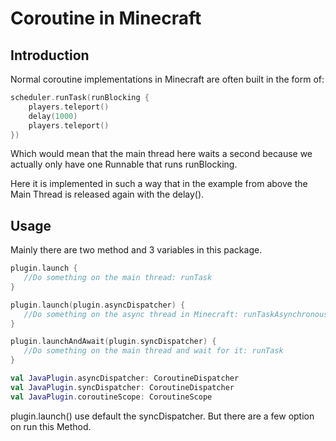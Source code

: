 # Coroutine in Minecraft

## Introduction
Normal coroutine implementations in Minecraft are often built in the form of:
```kotlin
scheduler.runTask(runBlocking {
    players.teleport()
    delay(1000)
    players.teleport()
})
```
Which would mean that the main thread here waits a second because we actually only have one Runnable that runs runBlocking.

Here it is implemented in such a way that in the example from above the Main Thread is released again with the delay().

## Usage
Mainly there are two method and 3 variables in this package.
```kotlin
plugin.launch {
   //Do something on the main thread: runTask
}

plugin.launch(plugin.asyncDispatcher) {
   //Do something on the async thread in Minecraft: runTaskAsynchronously
}

plugin.launchAndAwait(plugin.syncDispatcher) {
   //Do something on the main thread and wait for it: runTask
}

val JavaPlugin.asyncDispatcher: CoroutineDispatcher
val JavaPlugin.syncDispatcher: CoroutineDispatcher
val JavaPlugin.coroutineScope: CoroutineScope

```

plugin.launch() use default the syncDispatcher. But there are a few option on run this Method.

